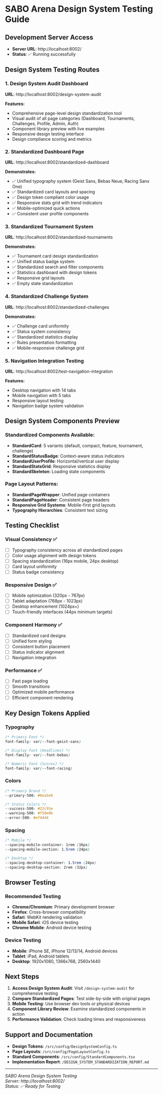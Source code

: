 # SABO Arena Design System Testing Guide

## Development Server Access
- **Server URL**: http://localhost:8002/
- **Status**: ✅ Running successfully

## Design System Testing Routes

### 1. Design System Audit Dashboard
**URL**: http://localhost:8002/design-system-audit

**Features:**
- Comprehensive page-level design standardization tool
- Visual audit of all page categories (Dashboard, Tournaments, Challenges, Profile, Admin, Auth)
- Component library preview with live examples
- Responsive design testing interface
- Design compliance scoring and metrics

### 2. Standardized Dashboard Page
**URL**: http://localhost:8002/standardized-dashboard

**Demonstrates:**
- ✅ Unified typography system (Geist Sans, Bebas Neue, Racing Sans One)
- ✅ Standardized card layouts and spacing
- ✅ Design token compliant color usage
- ✅ Responsive stats grid with trend indicators
- ✅ Mobile-optimized quick actions
- ✅ Consistent user profile components

### 3. Standardized Tournament System
**URL**: http://localhost:8002/standardized-tournaments

**Demonstrates:**
- ✅ Tournament card design standardization
- ✅ Unified status badge system
- ✅ Standardized search and filter components
- ✅ Statistics dashboard with design tokens
- ✅ Responsive grid layouts
- ✅ Empty state standardization

### 4. Standardized Challenge System
**URL**: http://localhost:8002/standardized-challenges

**Demonstrates:**
- ✅ Challenge card uniformity
- ✅ Status system consistency
- ✅ Standardized statistics display
- ✅ Rules presentation formatting
- ✅ Mobile-responsive challenge grid

### 5. Navigation Integration Testing
**URL**: http://localhost:8002/test-navigation-integration

**Features:**
- Desktop navigation with 14 tabs
- Mobile navigation with 5 tabs
- Responsive layout testing
- Navigation badge system validation

## Design System Components Preview

### Standardized Components Available:
- **StandardCard**: 5 variants (default, compact, feature, tournament, challenge)
- **StandardStatusBadge**: Context-aware status indicators
- **StandardUserProfile**: Horizontal/vertical user display
- **StandardStatsGrid**: Responsive statistics display
- **StandardSkeleton**: Loading state components

### Page Layout Patterns:
- **StandardPageWrapper**: Unified page containers
- **StandardPageHeader**: Consistent page headers
- **Responsive Grid Systems**: Mobile-first grid layouts
- **Typography Hierarchies**: Consistent text sizing

## Testing Checklist

### Visual Consistency ✅
- [ ] Typography consistency across all standardized pages
- [ ] Color usage alignment with design tokens
- [ ] Spacing standardization (16px mobile, 24px desktop)
- [ ] Card layout uniformity
- [ ] Status badge consistency

### Responsive Design ✅
- [ ] Mobile optimization (320px - 767px)
- [ ] Tablet adaptation (768px - 1023px)
- [ ] Desktop enhancement (1024px+)
- [ ] Touch-friendly interfaces (44px minimum targets)

### Component Harmony ✅
- [ ] Standardized card designs
- [ ] Unified form styling
- [ ] Consistent button placement
- [ ] Status indicator alignment
- [ ] Navigation integration

### Performance ✅
- [ ] Fast page loading
- [ ] Smooth transitions
- [ ] Optimized mobile performance
- [ ] Efficient component rendering

## Key Design Tokens Applied

### Typography
```css
/* Primary Font */
font-family: var(--font-geist-sans)

/* Display Font (Headlines) */
font-family: var(--font-bebas)

/* Numeric Font (Scores) */
font-family: var(--font-racing)
```

### Colors
```css
/* Primary Brand */
--primary-500: #0ea5e9

/* Status Colors */
--success-500: #22c55e
--warning-500: #f59e0b
--error-500: #ef4444
```

### Spacing
```css
/* Mobile */
--spacing-mobile-container: 1rem (16px)
--spacing-mobile-section: 1.5rem (24px)

/* Desktop */
--spacing-desktop-container: 1.5rem (24px)
--spacing-desktop-section: 2rem (32px)
```

## Browser Testing

### Recommended Testing
- **Chrome/Chromium**: Primary development browser
- **Firefox**: Cross-browser compatibility
- **Safari**: WebKit rendering validation
- **Mobile Safari**: iOS device testing
- **Chrome Mobile**: Android device testing

### Device Testing
- **Mobile**: iPhone SE, iPhone 12/13/14, Android devices
- **Tablet**: iPad, Android tablets
- **Desktop**: 1920x1080, 1366x768, 2560x1440

## Next Steps

1. **Access Design System Audit**: Visit `/design-system-audit` for comprehensive testing
2. **Compare Standardized Pages**: Test side-by-side with original pages
3. **Mobile Testing**: Use browser dev tools or physical devices
4. **Component Library Review**: Examine standardized components in action
5. **Performance Validation**: Check loading times and responsiveness

## Support and Documentation

- **Design Tokens**: `/src/config/DesignSystemConfig.ts`
- **Page Layouts**: `/src/config/PageLayoutConfig.ts`
- **Standard Components**: `/src/config/StandardComponents.tsx`
- **Implementation Report**: `/DESIGN_SYSTEM_STANDARDIZATION_REPORT.md`

---

*SABO Arena Design System Testing*  
*Server: http://localhost:8002/*  
*Status: ✅ Ready for Testing*
